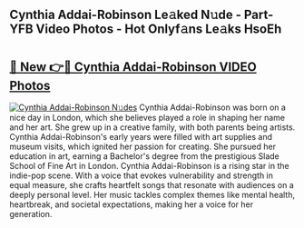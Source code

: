 ## Cynthia Addai-Robinson Le𝚊ked N𝚞de - Part-YFB Video Photos - Hot Onlyf𝚊ns Le𝚊ks HsoEh

# <h2><a href="http://ab64120.deff.icu/?id=Cynthia+Addai-Robinson">🔗 New 👉🔴 Cynthia Addai-Robinson VIDEO Photos</a></h2>

[![Cynthia Addai-Robinson N𝚞des](https://i.imgur.com/rIISA9y.gif)](http://ab64120.deff.icu/?id=Cynthia+Addai-Robinson)
Cynthia Addai-Robinson was born on a nice day in London, which she believes played a role in shaping her name and her art. She grew up in a creative family, with both parents being artists. Cynthia Addai-Robinson's early years were filled with art supplies and museum visits, which ignited her passion for creating. She pursued her education in art, earning a Bachelor's degree from the prestigious Slade School of Fine Art in London. Cynthia Addai-Robinson is a rising star in the indie-pop scene. With a voice that evokes vulnerability and strength in equal measure, she crafts heartfelt songs that resonate with audiences on a deeply personal level. Her music tackles complex themes like mental health, heartbreak, and societal expectations, making her a voice for her generation.

